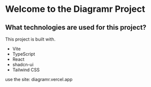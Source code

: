 # Welcome to the Diagramr Project

## What technologies are used for this project?

This project is built with.

- Vite
- TypeScript
- React
- shadcn-ui
- Tailwind CSS

use the site: diagramr.vercel.app
